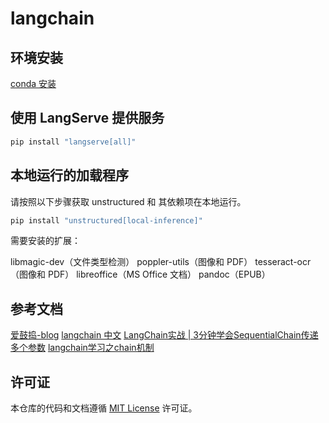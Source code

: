 # langchain

## 环境安装

[conda 安装](/docs/conda%20安装.md)


## 使用 LangServe 提供服务
```sh
pip install "langserve[all]"
```

## 本地运行的加载程序

请按照以下步骤获取 unstructured 和 其依赖项在本地运行。

```sh
pip install "unstructured[local-inference]" 
```

需要安装的扩展：

  libmagic-dev（文件类型检测）
  poppler-utils（图像和 PDF）
  tesseract-ocr（图像和 PDF）
  libreoffice（MS Office 文档）
  pandoc（EPUB）

## 参考文档

[爱鼓捣-blog](https://techdiylife.github.io/blog/topic.html?category2=t07&blogid=0043)
[langchain 中文](http://python.langchain.com.cn/)
[LangChain实战 | 3分钟学会SequentialChain传递多个参数](https://blog.csdn.net/sinat_29950703/article/details/139263894)
[langchain学习之chain机制](https://blog.csdn.net/zc1226/article/details/140011057?spm=1001.2101.3001.6650.15&utm_medium=distribute.pc_relevant.none-task-blog-2%7Edefault%7EBlogCommendFromBaidu%7ERate-15-140011057-blog-139263894.235%5Ev43%5Epc_blog_bottom_relevance_base9&depth_1-utm_source=distribute.pc_relevant.none-task-blog-2%7Edefault%7EBlogCommendFromBaidu%7ERate-15-140011057-blog-139263894.235%5Ev43%5Epc_blog_bottom_relevance_base9&utm_relevant_index=18)


## 许可证

本仓库的代码和文档遵循 [MIT License](LICENSE) 许可证。
